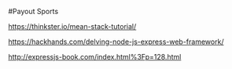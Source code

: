 #Payout Sports

https://thinkster.io/mean-stack-tutorial/

https://hackhands.com/delving-node-js-express-web-framework/

http://expressjs-book.com/index.html%3Fp=128.html    
    